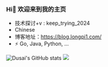 ### Hi👋 欢迎来到我的主页 


- 技术探讨+v : keep_trying_2024
- Chinese
- 博客地址：https://blog.longpi1.com/
- ⚡ Go, Java, Python, ...

![Dusai's GitHub stats](https://github-readme-stats.vercel.app/api?username=longpi1)
![](https://github-profile-summary-cards.vercel.app/api/cards/profile-details?username=longpi1&theme=github)


